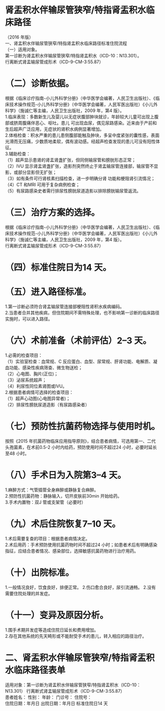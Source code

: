 # 肾盂积水伴输尿管狭窄/特指肾盂积水临床路径  
（2016 年版）  
一、肾盂积水伴输尿管狭窄/特指肾盂积水临床路径标准住院流程  
（一）适用对象。  
第一诊断为肾盂积水伴输尿管狭窄/特指肾盂积水（ICD-10：N13.301）。  
行离断式肾盂输尿管成形术（ICD-9-CM-3:55.87）  
# （二）诊断依据。  
根据《临床诊疗指南-小儿外科学分册》（中华医学会编著，人民卫生出版社）、《临床技术操作规范-小儿外科学分册》（中华医学会编著，人民军医出版社）《小儿外科学》（施诚仁等主编，人民卫生出版社，2009 年，第4 版）。  
1.临床表现：多数新生儿及婴儿以无症状腹部肿块就诊，年龄较大儿童可出现上腹部或脐周腹痛伴恶心、呕吐。患儿 可出现血尿，偶见尿路感染。近来由于产前和生后超声广泛应用，无症状的肾积水病例显著增加。  
2.体格检查：积水严重的患儿患侧腹部能触及肿块，多呈中度紧张的囊性感，表面光滑而无压痛，少数质地柔软，偶有波动感。经超声检查发现的患儿可没有阳性体征。  
3.辅助检查：  
（1）超声显示患肾的肾盂肾盏扩张，但同侧输尿管和膀胱形态正常；  
（2）IVU 显示肾盂肾盏扩张，造影剂突然终止于肾盂输尿管连接部，输尿管不显影，或部分显影但无扩张；  
（3）如有条件可行肾核素扫描检查，进一步明确分肾 功能和梗阻肾引流情况；  
（4）CT 和MRI 可用于复杂病例检查；  
（5）有尿路感染史者需行排尿性膀胱尿道造影以排除膀胱输尿管返流。  
# （三）治疗方案的选择。  
根据《临床诊疗指南-小儿外科学分册》（中华医学会编著，人民卫生出版社）、《临床技术操作规范-小儿外科学分册》（中华医学会编著，人民军医出版社）《小儿外科学》（施诚仁等主编，人民卫生出版社，2009 年，第4 版）。  
行离断式肾盂输尿管成形术（ICD-9-CM-3:55.87）  
# （四）标准住院日为14 天。  
# （五）进入路径标准。  
1.第一诊断必须符合肾盂输尿管连接部梗阻性肾积水疾病编码。  
2.当患者合并其他疾病，但住院期间不需特殊处理，也不影响第一诊断的临床路径实施时，可以进入路径。  
# （六）术前准备（术前评估）2–3 天。  
1.必需的检查项目：  
（1）实验室检查：血常规、C 反应蛋白、血型、尿常规、肝肾功能、电解质、凝血功能、感染性疾病筛查、微生物送检；  
（2）心电图、胸片(正位)；  
（3）泌尿系统超声；  
（4）利尿性同位素肾图或IVU。  
2.根据患者病情可选择的检查项目：  
（1）超声心动图(心电图异常者)；  
（2）排尿性膀胱尿道造影（有尿路感染者）  
# （七）预防性抗菌药物选择与使用时机。  
按照《2015 年抗菌药物临床应用指导原则》，结合患者病情，可选用第一、二代头孢菌素，在术前0.5-2 小时内给药，预防使用时间不超过24 小时，必要时延长至48 小时。  
# （八）手术日为入院第3–4 天。  
1.麻醉方式：气管插管全身麻醉或静脉复合麻醉。  
2.预防性抗菌药物：静脉输入，切开皮肤前30min 开始给药。  
3.手术内置物：双J 管或支架管（必要时）  
# （九）术后住院恢复7–10 天。  
1.术后需要复查的项目：根据患者病情决定。  
2.术后用药：手术预防使用抗菌药物时间不超过24 小时；如患者术后有明确感染指征，应结合患者情况、感染部位，选择敏感抗菌药物进行治疗用药。  
# （十）出院标准。  
1.一般情况良好，饮食良好，排便正常。 2.伤口愈合良好，尿引流通畅。  2.没有需要住院处理的并发症。  
# （十一）变异及原因分析。  
1.围手术期并发症等造成住院日延长和费用增加。  
2.存在其他系统的先天畸形或不能耐受手术的患儿，转入相应的路径治疗。  
# 二、肾盂积水伴输尿管狭窄/特指肾盂积水临床路径表单  
适用对象：第一诊断为肾盂积水伴输尿管狭窄/特指肾盂积水（ICD-10：N13.301） 行离断式肾盂输尿管成形术（ICD-9-CM-3:55.87）  
患者姓名：       性别： 年龄：  门诊号：  住院号：  
住院日期：年月日     出院日期：年月日   标准住院日14 天  
